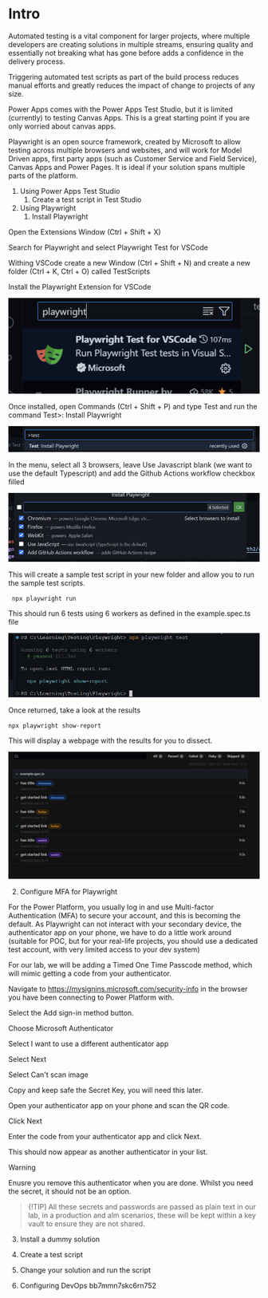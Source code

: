 # Intro

Automated testing is a vital component for larger projects, where multiple developers are creating solutions in multiple streams, ensuring quality and essentially not breaking what has gone before adds a confidence in the delivery process.

Triggering automated test scripts as part of the build process reduces manual efforts and greatly reduces the impact of change to projects of any size.

Power Apps comes with the Power Apps Test Studio, but it is limited (currently) to testing Canvas Apps. This is a great starting point if you are only worried about canvas apps.

Playwright is an open source framework, created by Microsoft to allow testing across multiple browsers and websites, and will work for Model Driven apps, first party apps (such as Customer Service and Field Service), Canvas Apps and Power Pages. It is ideal if your solution spans multiple parts of the platform.

1. Using Power Apps Test Studio
    1. Create a test script in Test Studio
2. Using Playwright
   1. Install Playwright

Open the Extensions Window (Ctrl + Shift + X)

Search for Playwright and select Playwright Test for VSCode

 Withing VSCode create a new Window (Ctrl + Shift + N) and create a new folder (Ctrl + K, Ctrl + O) called TestScripts

 Install the Playwright Extension for VSCode

 ![alt text](image.png)

 Once installed, open Commands (Ctrl + Shift + P) and type Test and run the command Test>: Install Playwright

 ![alt text](image-1.png)

In the menu, select all 3 browsers, leave Use Javascript blank (we want to use the default Typescript) and add the Github Actions workflow checkbox filled

![alt text](image-2.png)

This will create a sample test script in your new folder and allow you to run the sample test scripts.

````npm
 npx playwright run
 ````

 This should run 6 tests using 6 workers as defined in the example.spec.ts file

 ![alt text](image-3.png)

 Once returned, take a look at the results

 ```npx
 npx playwright show-report
 ```

 This will display a webpage with the results for you to dissect.

 ![alt text](image-4.png)

   2. Configure MFA for Playwright

For the Power Platform, you usually log in and use Multi-factor Authentication (MFA) to secure your account, and this is becoming the default. As Playwright can not interact with your secondary device, the authenticator app on your phone, we have to do a little work around (suitable for POC, but for your real-life projects, you should use a dedicated test account, with very limited access to your dev system)

For our lab, we will be adding a Timed One Time Passcode method, which will mimic getting a code from your authenticator. 

Navigate to https://mysignins.microsoft.com/security-info in the browser you have been connecting to Power Platform with.

Select the Add sign-in method button.

Choose Microsoft Authenticator

Select I want to use a different authenticator app

Select Next

Select Can't scan image

Copy and keep safe the Secret Key, you will need this later.

Open your authenticator app on your phone and scan the QR code.

Click Next

Enter the code from your authenticator app and click Next.

This should now appear as another authenticator in your list.

> [!WARNING]
> Enusre you remove this authenticator when you are done. Whilst you need the secret, it should not be an option.

> {!TIP] All these secrets and passwords are passed as plain text in our lab, in a production and alm scenarios, these will be kept within a key vault to ensure they are not shared.

   3. Install a dummy solution 
   4. Create a test script
   5. Change your solution and run the script


3. Configuring DevOps
bb7mmn7skc6rn752